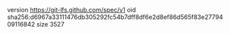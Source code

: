 version https://git-lfs.github.com/spec/v1
oid sha256:d6967a33111476db305292fc54b7dff8df6e2d8ef86d565f83e2779409116842
size 3527
